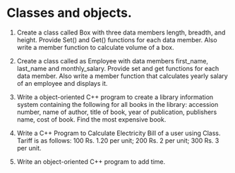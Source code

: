 
# Classes and objects.

1. Create a class called Box with three data members length, breadth, and height.
Provide Set() and Get() functions for each data member.
Also write a member function to calculate volume of a box.

2. Create a class called as Employee with data members first_name, last_name and
monthly_salary. Provide set and get functions for each data member.
Also write a member function that calculates yearly salary of an employee and
displays it.

3. Write a object-oriented C++ program to create a library information system containing
the following for all books in the library: accession number, name of author, title of
book, year of publication, publishers name, cost of book. Find the most expensive
book.

4. Write a C++ Program to Calculate Electricity Bill of a user using Class.
Tariff is as follows: 100 Rs. 1.20 per unit; 200 Rs. 2 per unit; 300 Rs. 3 per unit.

5. Write an object-oriented C++ program to add time.